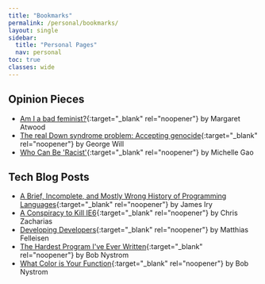 ```yaml
---
title: "Bookmarks"
permalink: /personal/bookmarks/
layout: single
sidebar:
  title: "Personal Pages"
  nav: personal
toc: true
classes: wide
---
```


## Opinion Pieces
- [Am I a bad feminist?](https://www.theglobeandmail.com/opinion/am-i-a-bad-feminist/article37591823/){:target="_blank" rel="noopener"} by Margaret Atwood
- [The real Down syndrome problem: Accepting genocide](https://www.washingtonpost.com/opinions/whats-the-real-down-syndrome-problem-the-genocide/2018/03/14/3c4f8ab8-26ee-11e8-b79d-f3d931db7f68_story.html){:target="_blank" rel="noopener"} by George Will
- [Who Can Be 'Racist'](https://www.thecrimson.com/column/between-the-lines/article/2018/8/10/gao-who-can-be-racist/){:target="_blank" rel="noopener"} by Michelle Gao

## Tech Blog Posts
- [A Brief, Incomplete, and Mostly Wrong History of Programming Languages](https://james-iry.blogspot.com/2009/05/brief-incomplete-and-mostly-wrong.html){:target="_blank" rel="noopener"} by James Iry
- [A Conspiracy to Kill IE6](https://blog.chriszacharias.com/a-conspiracy-to-kill-ie6){:target="_blank" rel="noopener"} by Chris Zacharias
- [Developing Developers](https://felleisen.org/matthias/Thoughts/Developing_Developers.html){:target="_blank" rel="noopener"} by Matthias Felleisen
- [The Hardest Program I've Ever Written](https://journal.stuffwithstuff.com/2015/09/08/the-hardest-program-ive-ever-written/){:target="_blank" rel="noopener"} by Bob Nystrom
- [What Color is Your Function](https://journal.stuffwithstuff.com/2015/02/01/what-color-is-your-function/){:target="_blank" rel="noopener"} by Bob Nystrom
